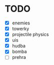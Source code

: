 # TODO
- [x] enemies
- [x] towerky
- [x] projectile physics
- [x] uis
- [x] hudba
- [x] bomba
- [ ] prehra
